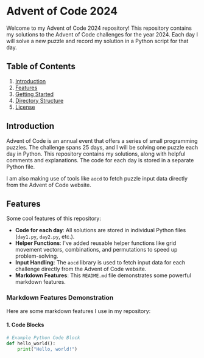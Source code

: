 # Advent of Code 2024

Welcome to my Advent of Code 2024 repository! This repository contains my solutions to the Advent of Code challenges for the year 2024. Each day I will solve a new puzzle and record my solution in a Python script for that day.

## Table of Contents
1. [Introduction](#introduction)
2. [Features](#features)
3. [Getting Started](#getting-started)
4. [Directory Structure](#directory-structure)
5. [License](#license)

## Introduction

Advent of Code is an annual event that offers a series of small programming puzzles. The challenge spans 25 days, and I will be solving one puzzle each day in Python. This repository contains my solutions, along with helpful comments and explanations. The code for each day is stored in a separate Python file.

I am also making use of tools like `aocd` to fetch puzzle input data directly from the Advent of Code website.

## Features

Some cool features of this repository:
- **Code for each day**: All solutions are stored in individual Python files (`day1.py`, `day2.py`, etc.).
- **Helper Functions**: I've added reusable helper functions like grid movement vectors, combinations, and permutations to speed up problem-solving.
- **Input Handling**: The `aocd` library is used to fetch input data for each challenge directly from the Advent of Code website.
- **Markdown Features**: This `README.md` file demonstrates some powerful markdown features.

### Markdown Features Demonstration

Here are some markdown features I use in my repository:

#### 1. **Code Blocks**

```python
# Example Python Code Block
def hello_world():
    print("Hello, world!")
